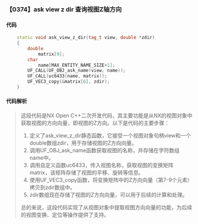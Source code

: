 ### 【0374】ask view z dir 查询视图Z轴方向

#### 代码

```cpp
    static void ask_view_z_dir(tag_t view, double *zdir)  
    {  
        double  
            matrix[9];  
        char  
            name[MAX_ENTITY_NAME_SIZE+1];  
        UF_CALL(UF_OBJ_ask_name(view, name));  
        UF_CALL(uc6433(name, matrix));  
        UF_VEC3_copy(&matrix[6], zdir);  
    }

```

#### 代码解析

> 这段代码是NX Open C++二次开发代码，其主要功能是从NX的视图对象中获取视图的方向向量，即视图的Z方向。以下是代码的主要步骤：
>
> 1. 定义了ask_view_z_dir静态函数，它接受一个视图对象句柄view和一个double数组zdir，用于存储视图的Z方向向量。
> 2. 调用UF_OBJ_ask_name函数获取视图的名称，并存储在字符数组name中。
> 3. 调用自定义函数uc6433，传入视图名称，获取视图的变换矩阵matrix，该矩阵存储了视图的平移、旋转等信息。
> 4. 使用UF_VEC3_copy函数，将变换矩阵中的Z方向向量（第7-9个元素）拷贝到zdir数组中。
> 5. zdir数组现在存储了视图的Z方向向量，可以用于后续的计算和处理。
>
> 总的来说，这段代码实现了从视图对象中提取视图方向向量的功能，为后续的视图变换、定位等操作提供了支持。
>
